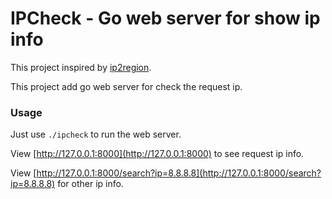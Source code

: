 # IPCheck - Go web server for show ip info

This project inspired by [ip2region](https://gitee.com/lionsoul/ip2region).

This project add go web server for check the request ip.

### Usage

Just use `./ipcheck` to run the web server.

View [http://127.0.0.1:8000](http://127.0.0.1:8000) to see request ip info.

View [http://127.0.0.1:8000/search?ip=8.8.8.8](http://127.0.0.1:8000/search?ip=8.8.8.8) for other ip info.
